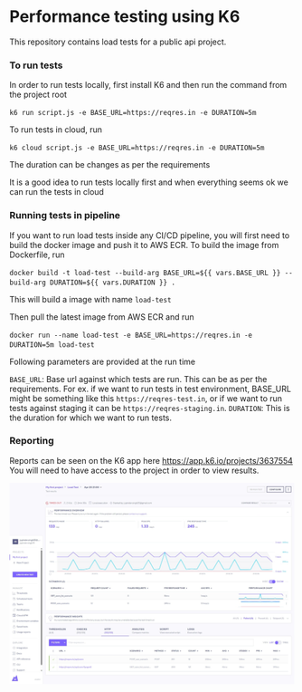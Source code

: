 # Performance testing using K6

This repository contains load tests for a public api project.

### To run tests

In order to run tests locally, first install K6 and then run the command from the project root

`k6 run script.js -e BASE_URL=https://reqres.in -e DURATION=5m`

To run tests in cloud, run

`k6 cloud script.js -e BASE_URL=https://reqres.in -e DURATION=5m`

The duration can be changes as per the requirements

It is a good idea to run tests locally first and when everything seems ok we can run the tests in cloud

### Running tests in pipeline

If you want to run load tests inside any CI/CD pipeline, you will first need to build the docker image and push it to AWS ECR.
To build the image from Dockerfile, run

`docker build -t load-test --build-arg BASE_URL=${{ vars.BASE_URL }} --build-arg DURATION=${{ vars.DURATION }} .`

This will build a image with name `load-test`

Then pull the latest image from AWS ECR and run

`docker run --name load-test -e BASE_URL=https://reqres.in -e DURATION=5m load-test`

Following parameters are provided at the run time

`BASE_URL`: Base url against which tests are run. This can be as per the requirements. For ex. if we want to run tests in test environment, BASE_URL might be something like this `https://reqres-test.in`, or if we want to run tests against staging it can be `https://reqres-staging.in`.
`DURATION`: This is the duration for which we want to run tests.

### Reporting

Reports can be seen on the K6 app here https://app.k6.io/projects/3637554
You will need to have access to the project in order to view results.

![Alt text](screenshots/result.jpeg?raw=true "Title")